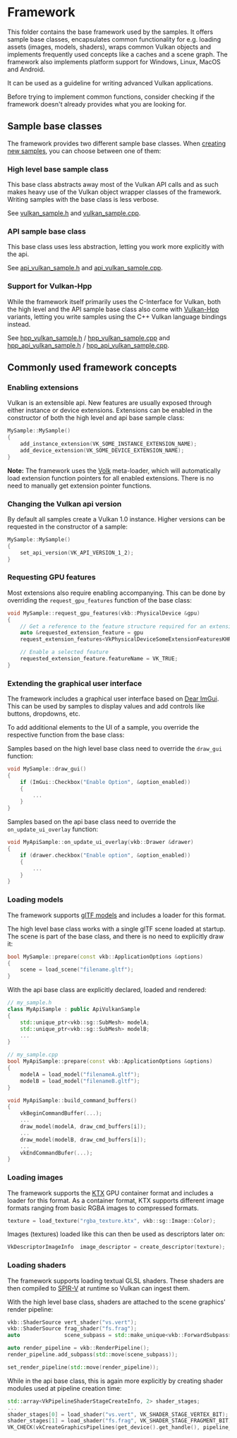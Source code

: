 <!--
- Copyright (c) 2023, Sascha Willems
-
- SPDX-License-Identifier: Apache-2.0
-
- Licensed under the Apache License, Version 2.0 the "License";
- you may not use this file except in compliance with the License.
- You may obtain a copy of the License at
-
-     http://www.apache.org/licenses/LICENSE-2.0
-
- Unless required by applicable law or agreed to in writing, software
- distributed under the License is distributed on an "AS IS" BASIS,
- WITHOUT WARRANTIES OR CONDITIONS OF ANY KIND, either express or implied.
- See the License for the specific language governing permissions and
- limitations under the License.
-
-->

# Framework <!-- omit in toc -->

This folder contains the base framework used by the samples. It offers sample base classes, encapsulates common functionality for e.g. loading assets (images, models, shaders), wraps common Vulkan objects and implements frequently used concepts like a caches and a scene graph. The framework also implements platform support for Windows, Linux, MacOS and Android.

It can be used as a guideline for writing advanced Vulkan applications.

Before trying to implement common functions, consider checking if the framework doesn't already provides what you are looking for.

## Sample base classes

The framework provides two different sample base classes. When [creating new samples](../scripts/README.md), you can choose between one of them:

### High level base sample class

This base class abstracts away most of the Vulkan API calls and as such makes heavy use of the Vulkan object wrapper classes of the framework. Writing samples with the base class is less verbose.

See [vulkan_sample.h](./vulkan_sample.h) and [vulkan_sample.cpp](./vulkan_sample.cpp).

### API sample base class

This base class uses less abstraction, letting you work more explicitly with the api. 

See [api_vulkan_sample.h](./api_vulkan_sample.h) and [api_vulkan_sample.cpp](./api_vulkan_sample.cpp).

### Support for Vulkan-Hpp

While the framework itself primarily uses the C-Interface for Vulkan, both the high level and the API sample base class also come with [Vulkan-Hpp](https://github.com/KhronosGroup/Vulkan-Hpp) variants, letting you write samples using the C++ Vulkan language bindings instead.

See [hpp_vulkan_sample.h](./hpp_vulkan_sample.h) / [hpp_vulkan_sample.cpp](./hpp_vulkan_sample.cpp) and [hpp_api_vulkan_sample.h](./hpp_api_vulkan_sample.h) / [hpp_api_vulkan_sample.cpp](./hpp_api_vulkan_sample.cpp).

## Commonly used framework concepts

### Enabling extensions

Vulkan is an extensible api. New features are usually exposed through either instance or device extensions. Extensions can be enabled in the constructor of both the high level and api base sample class:

```cpp
MySample::MySample()
{
    add_instance_extension(VK_SOME_INSTANCE_EXTENSION_NAME);
	add_device_extension(VK_SOME_DEVICE_EXTENSION_NAME);
}
```

**Note:** The framework uses the [Volk](https://github.com/zeux/volk) meta-loader, which will automatically load extension function pointers for all enabled extensions. There is no need to manually get extension pointer functions.

### Changing the Vulkan api version

By default all samples create a Vulkan 1.0 instance. Higher versions can be requested in the constructor of a sample:

```cpp
MySample::MySample()
{
    set_api_version(VK_API_VERSION_1_2);
}
```

### Requesting GPU features

Most extensions also require enabling accompanying. This can be done by overriding the `request_gpu_features` function of the base class:

```cpp
void MySample::request_gpu_features(vkb::PhysicalDevice &gpu)
{
    // Get a reference to the feature structure required for an extension
	auto &requested_extension_feature = gpu
    request_extension_features<VkPhysicalDeviceSomeExtensionFeaturesKHR>(VK_STRUCTURE_TYPE_PHYSICAL_DEVICE_SOME_EXTENSION_FEATURES_KHR);

    // Enable a selected feature
	requested_extension_feature.featureName = VK_TRUE;
}
```

### Extending the graphical user interface

The framework includes a graphical user interface based on [Dear ImGui](https://github.com/ocornut/imgui). This can be used by samples to display values and add controls like buttons, dropdowns, etc.

To add additional elements to the UI of a sample, you override the respective function from the base class:

Samples based on the high level base class need to override the `draw_gui` function:

```cpp
void MySample::draw_gui()
{
    if (ImGui::Checkbox("Enable Option", &option_enabled))
    {
        ...
    }
}
```

Samples based on the api base class need to override the `on_update_ui_overlay` function:

```cpp
void MyApiSample::on_update_ui_overlay(vkb::Drawer &drawer)
{
 	if (drawer.checkbox("Enable option", &option_enabled))
	{
        ...
	}
}
```

### Loading models

The framework supports [glTF models](https://www.khronos.org/gltf/) and includes a loader for this format.

The high level base class works with a single glTF scene loaded at startup. The scene is part of the base class, and there is no need to explicitly draw it:

```cpp
bool MySample::prepare(const vkb::ApplicationOptions &options)
{
    scene = load_scene("filename.gltf");
}
```

With the api base class are explicitly declared, loaded and rendered:

```cpp
// my_sample.h
class MyApiSample : public ApiVulkanSample
{
    std::unique_ptr<vkb::sg::SubMesh> modelA;
    std::unique_ptr<vkb::sg::SubMesh> modelB;
    ...
}

// my_sample.cpp
bool MyApiSample::prepare(const vkb::ApplicationOptions &options)
{
    modelA = load_model("filenameA.gltf");
    modelB = load_model("filenameB.gltf");
}

void MyApiSample::build_command_buffers()
{
    vkBeginCommandBuffer(...);
    ...
    draw_model(modelA, draw_cmd_buffers[i]);
    ...
    draw_model(modelB, draw_cmd_buffers[i]);
    ...
    vkEndCommandBufer(...);
}
```

### Loading images

The framework supports the [KTX](https://www.khronos.org/ktx/) GPU container format and includes a loader for this format. As a container format, KTX supports different image formats ranging from basic RGBA images to compressed formats.

```cpp
texture = load_texture("rgba_texture.ktx", vkb::sg::Image::Color);
```

Images (textures) loaded like this can then be used as descriptors later on:

```cpp
VkDescriptorImageInfo  image_descriptor = create_descriptor(texture);
```

### Loading shaders

The framework supports loading textual GLSL shaders. These shaders are then compiled to [SPIR-V](https://registry.khronos.org/SPIR-V/specs/unified1/SPIRV.html) at runtime so Vulkan can ingest them.

With the high level base class, shaders are attached to the scene graphics' render pipeline:

```cpp
vkb::ShaderSource vert_shader("vs.vert");
vkb::ShaderSource frag_shader("fs.frag");
auto              scene_subpass = std::make_unique<vkb::ForwardSubpass>(get_render_context(), std::move(vert_shader), std::move(frag_shader), *scene, *camera);

auto render_pipeline = vkb::RenderPipeline();
render_pipeline.add_subpass(std::move(scene_subpass));

set_render_pipeline(std::move(render_pipeline));
```

While in the api base class, this is again more explicitly by creating shader modules used at pipeline creation time:

```cpp
std::array<VkPipelineShaderStageCreateInfo, 2> shader_stages;
...
shader_stages[0] = load_shader("vs.vert", VK_SHADER_STAGE_VERTEX_BIT);
shader_stages[1] = load_shader("fs.frag", VK_SHADER_STAGE_FRAGMENT_BIT);
VK_CHECK(vkCreateGraphicsPipelines(get_device().get_handle(), pipeline_cache, 1, &pipeline_create_info, nullptr, &pipeline));
```